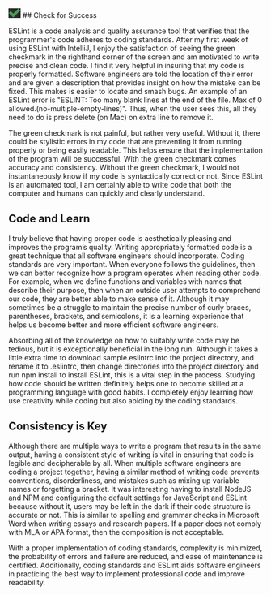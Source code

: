 <img class="ui small left spaced image" src="../images/check.png">
## Check for Success 

ESLint is a code analysis and quality assurance tool that verifies that the programmer's code adheres to coding standards. After my first week of using ESLint with IntelliJ, I enjoy the satisfaction of seeing the green checkmark in the righthand corner of the screen and am motivated to write precise and clean code. I find it very helpful in insuring that my code is properly formatted. Software engineers are told the location of their error and are given a description that provides insight on how the mistake can be fixed. This makes is easier to locate and smash bugs. An example of an ESLint error is "ESLINT: Too many blank lines at the end of the file. Max of 0 allowed.(no-multiple-empty-lines)". Thus, when the user sees this, all they need to do is press delete (on Mac) on extra line to remove it. 

The green checkmark is not painful, but rather very useful. Without it, there could be stylistic errors in my code that are preventing it from running properly or being easily readable. This helps ensure that the implementation of the program will be successful. With the green checkmark comes accuracy and consistency. Without the green checkmark, I would not instantaneously know if my code is syntactically correct or not. Since ESLint is an automated tool, I am certainly able to write code that both the computer and humans can quickly and clearly understand.

## Code and Learn

I truly believe that having proper code is aesthetically pleasing and improves the program’s quality. Writing appropriately formatted code is a great technique that all software engineers should incorporate. Coding standards are very important. When everyone follows the guidelines, then we can better recognize how a program operates when reading other code. For example, when we define functions and variables with names that describe their purpose, then when an outside user attempts to comprehend our code, they are better able to make sense of it. Although it may sometimes be a struggle to maintain the precise number of curly braces, parentheses, brackets, and semicolons, it is a learning experience that helps us become better and more efficient software engineers. 

Absorbing all of the knowledge on how to suitably write code may be tedious, but it is exceptionally beneficial in the long run. Although it takes a little extra time to download sample.eslintrc into the project directory, and rename it to .eslintrc, then change directories into the project directory and run npm install to install ESLint, this is a vital step in the process. Studying how code should be written definitely helps one to become skilled at a programming language with good habits. I completely enjoy learning how use creativity while coding but also abiding by the coding standards. 

## Consistency is Key

Although there are multiple ways to write a program that results in the same output, having a consistent style of writing is vital in ensuring that code is legible and decipherable by all. When multiple software engineers are coding a project together, having a similar method of writing code prevents conventions, disorderliness, and mistakes such as mixing up variable names or forgetting a bracket. It was interesting having to install NodeJS and NPM and configuring the default settings for JavaScript and ESLint because without it, users may be left in the dark if their code structure is accurate or not. This is similar to spelling and grammar checks in Microsoft Word when writing essays and research papers. If a paper does not comply with MLA or APA format, then the composition is not acceptable. 

With a proper implementation of coding standards, complexity is minimized, the probability of errors and failure are reduced, and ease of maintenance is certified. Additionally, coding standards and ESLint aids software engineers in practicing the best way to implement professional code and improve readability.  
